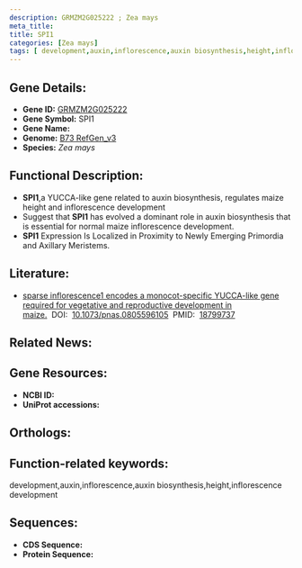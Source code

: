 ```yaml
---
description: GRMZM2G025222 ; Zea mays
meta_title:
title: SPI1
categories: [Zea mays]
tags: [ development,auxin,inflorescence,auxin biosynthesis,height,inflorescence development ]
---
```


## Gene Details:
- **Gene ID:**	[GRMZM2G025222]()
- **Gene Symbol:** SPI1
- **Gene Name:** 
- **Genome:** [B73 RefGen_v3]()
- **Species:** *Zea mays*

## Functional Description:
   - **SPI1**,a YUCCA-like gene related to auxin biosynthesis, regulates maize height and inflorescence development
   - Suggest that **SPI1** has evolved a dominant role in auxin biosynthesis that is essential for normal maize inflorescence development.
   - **SPI1** Expression Is Localized in Proximity to Newly Emerging Primordia and Axillary Meristems.

## Literature:
   - [sparse inflorescence1 encodes a monocot-specific YUCCA-like gene required for vegetative and reproductive development in maize.]( https://cn.bing.com/search?q=SPI1+Gallavotti+et+al.%2C+2008&qs=n&form=QBRE&sp=-1&lq=0&pq=spi1+gallavotti+et+al.%2C+2008&sc=10-28&sk=&cvid=7A2B1C7E60884E32AD32BAA282516658&ghsh=0&ghacc=0&ghpl=)&nbsp;&nbsp;DOI:&nbsp;&nbsp;[10.1073/pnas.0805596105](https://cn.bing.com/search?q=SPI1+Gallavotti+et+al.%2C+2008&qs=n&form=QBRE&sp=-1&lq=0&pq=spi1+gallavotti+et+al.%2C+2008&sc=10-28&sk=&cvid=7A2B1C7E60884E32AD32BAA282516658&ghsh=0&ghacc=0&ghpl=)&nbsp;&nbsp;PMID:&nbsp;&nbsp;[18799737](https://pubmed.ncbi.nlm.nih.gov/18799737/)

## Related News:

## Gene Resources:
- **NCBI ID:** [](https://www.ncbi.nlm.nih.gov/gene/?term=)
- **UniProt accessions:** [](https://www.uniprot.org/uniprotkb//entry)

## Orthologs:

## Function-related keywords:
development,auxin,inflorescence,auxin biosynthesis,height,inflorescence development

## Sequences:
- **CDS Sequence:**
- **Protein Sequence:**
